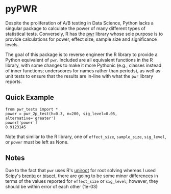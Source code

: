 # pyPWR

Despite the proliferation of A/B testing in Data Science, Python lacks a singular package to calculate the power of many different types of statistical tests. Conversely, R has the [pwr](https://github.com/heliosdrm/pwr/tree/master/R) library whose sole purpose is to provide calculations for power, effect size, sample size and significance levels. 

The goal of this package is to reverse engineer the R library to provide a Python equivalent of `pwr`. Included are all equivalent functions in the R library, with some changes to make it more Pythonic (e.g., classes instead of inner functions; underscores for names rather than periods), as well as unit tests to ensure that the results are in-line with what the `pwr` library reports. 


## Quick Example
``` 
from pwr_tests import *
power = pwr_2p_test(h=0.3, n=200, sig_level=0.05, alternative='greater')
power['power']
0.9123145
```

Note that similar to the R library, one of `effect_size`, `sample_size`, `sig_level`, or `power` must be left as None. 

## Notes
Due to the fact that `pwr` uses R's [uniroot](https://www.rdocumentation.org/packages/stats/versions/3.6.2/topics/uniroot) for root solving whereas I used Scipy's [brentq](https://docs.scipy.org/doc/scipy/reference/generated/scipy.optimize.brentq.html) or [bisect](https://docs.scipy.org/doc/scipy/reference/generated/scipy.optimize.bisect.html), there are going to be some minor differences in terms of the values reported for `effect_size` or `sig_level`; however, they should be within error of each other (1e-03)
